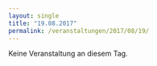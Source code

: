 ```yaml
---
layout: single
title: "19.08.2017"
permalink: /veranstaltungen/2017/08/19/
---
```


Keine Veranstaltung an diesem Tag.
